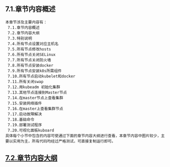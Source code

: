 
## 7.1.章节内容概述
    本章节涉及主要内容有：
     7.1.章节内容概述
     7.2.章节内容大纲
     7.3.特别说明
     7.4.所有节点设置对应主机名
     7.5.所有节点修改hosts
     7.6.所有节点关闭SELinux
     7.7.所有节点关闭防火墙
     7.8.所有节点安装docker
     7.9.所有节点安装k8s所需组件
     7.10.所有节点启动kubelet和docker
     7.11.所有关闭swap
     7.12.用kubeadm 初始化集群
     7.13.其他节点连接到Master节点
     7.14.在master节点上查看集群
     7.15.安装网络插件
     7.16.在master上查看集群节点
     7.17.启动故障解决
     7.18.基础命令
     7.19.部署测试程序
     7.20.可视化面板kuboard
	具体每个小节中包含的内容可使通过下面的章节内容大纲进行查看，本章节内容中图片较少，主要以实用为主，所有代码均经过严格测试，可直接复制运行即可。

## <a href="/enhance/markmap/environment/centos/centos7/chapter/centos7-outline5-chapter7.html" target="_blank">7.2.章节内容大纲</a>

<Markmap localtion="/enhance/markmap/environment/centos/centos7/chapter/centos7-outline5-chapter7.html"/>


